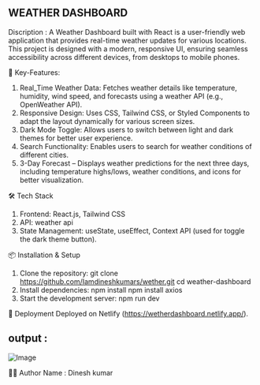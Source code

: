 ##  WEATHER DASHBOARD
Discription : A Weather Dashboard built with React is a user-friendly web application that provides real-time weather updates for various locations. This project is designed with a modern, responsive UI, ensuring seamless accessibility across different devices, from desktops to mobile phones.

🎯 Key-Features:
1) Real_Time Weather Data: Fetches weather details like temperature, humidity, wind speed, and forecasts using a weather API (e.g., OpenWeather API).
2) Responsive Design: Uses CSS, Tailwind CSS, or Styled Components to adapt the layout dynamically for various screen sizes.
3) Dark Mode Toggle: Allows users to switch between light and dark themes for better user experience.
4) Search Functionality: Enables users to search for weather conditions of different cities.
5) 3-Day Forecast – Displays weather predictions for the next three days, including temperature highs/lows, weather conditions, and icons for better visualization.

🛠️ Tech Stack
1) Frontend: React.js, Tailwind CSS
2) API: weather api
3) State Management: useState, useEffect, Context API (used for toggle the dark theme button).

📦 Installation & Setup
1) Clone the repository:
       git clone https://github.com/Iamdineshkumars/wether.git
       cd weather-dashboard
2) Install dependencies:
       npm install
       npm install axios
3) Start the development server:
       npm run dev

🚀 Deployment
Deployed on Netlify (https://wetherdashboard.netlify.app/).

## output :
 ![Image](https://github.com/user-attachments/assets/4044ec07-df23-4a0c-b7c2-5664f80eebcc)

👨‍💻 Author
Name : Dinesh kumar
   
